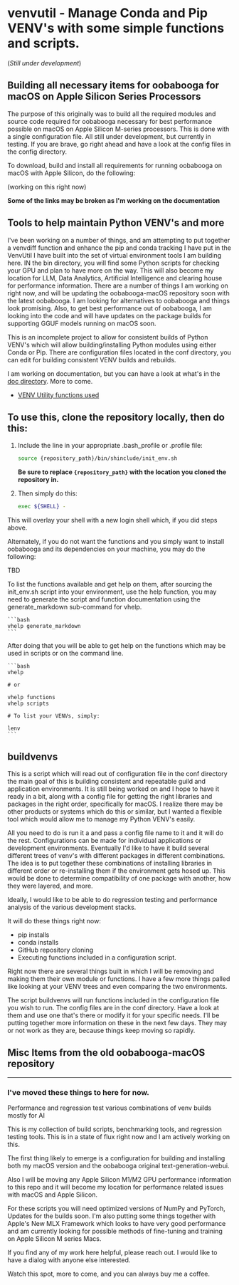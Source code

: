 # venvutil - Manage Conda and Pip VENV's with some simple functions and scripts.
(*Still under development*)

## Building all necessary items for oobabooga for macOS on Apple Silicon Series Processors

The purpose of this originally was to build all the required modules and source code required for oobabooga necessary for best performance possible on macOS on Apple Silicon M-series processors. This is done with a single configuration file. All still under development, but currently in testing.  If you are brave, go right ahead and have a look at the config files in the config directory.

To download, build and install all requirements for running oobabooga on macOS with Apple Silicon, do the following:

(working on this right now)

**Some of the links may be broken as I'm working on the documentation**
## Tools to help maintain Python VENV's and more

I've been working on a number of things, and am attempting to put together a venvdiff function and enhance the pip and conda tracking I have put in the VenvUtil I have built into the set of virtual environment tools I am building here.  IN the bin directory, you will find some Python scripts for checking your GPU and plan to have more on the way.  This will also become my location for LLM, Data Analytics, Artificial Intelligence and clearing house for performance information. There are a number of things I am working on right now, and will be updating the oobabooga-macOS repository soon with the latest oobabooga. I am looking for alternatives to oobabooga and things look promising.  Also, to get best performance out of oobabooga, I am looking into the code and will have updates on the package builds for supporting GGUF models running on macOS soon.

This is an incomplete project to allow for consistent builds of Python VENV's which will allow building/installing Python modules using either Conda or Pip. There are configuration files located in the conf directory, you can edit for building consistent VENV builds and rebuilds.

I am working on documentation, but you can have a look at what's in the [doc directory](docs). More to come.

* [VENV Utility functions used](docs/Functions.md)
  
## To use this, clone the repository locally, then do this:

1. Include the line in your appropriate .bash_profile or .profile file:

    ```bash
    source {repository_path}/bin/shinclude/init_env.sh
    ```

    **Be sure to replace `{repository_path}` with the location you cloned the repository in.**

1. Then simply do this:

    ```bash
    exec ${SHELL} -
    ```

This will overlay your shell with a new login shell which, if you did steps above.

Alternately, if you do not want the functions and you simply want to install oobabooga and its dependencies on your machine, you may do the following:

TBD

To list the functions available and get help on them, after sourcing the init_env.sh script into your environment, use the help function, you may need to generate the script and function documentation using the generate_markdown sub-command for vhelp.

    ```bash
    vhelp generate_markdown
    ```

After doing that you will be able to get help on the functions which may be used in scripts or on the command line.

    ```bash
    vhelp

    # or

    vhelp functions
    vhelp scripts

    # To list your VENVs, simply:

    lenv
    ```

## buildvenvs
This is a script which will read out of configuration file in the conf directory the main goal of this is building consistent and repeatable guild and application environments.  It is still  being worked on and I hope to have it ready in a bit, along with a config file for getting the right libraries and packages in the right order, specifically for macOS. I realize there may be other products or systems which do this or similar, but I wanted a flexible tool which would allow me to manage my Python VENV's easily.

All you need to do is run it a and pass a config file name to it and it will do the rest. Configurations can be made for individual applications  or development environments.  Eventually I'd like to have it build several different trees of venv's with different packages in different combinations. The idea is to put together these combinations of installing libraries in different order or re-installing them if the environment gets hosed up.  This would be done to determine compatibility of one package with another, how they were layered, and more.

Ideally, I would like to be able to do regression testing and performance analysis of the various development stacks.

It will do these things right now:
* pip installs
* conda installs
* GitHub repository cloning
* Executing functions included in a configuration script.

Right now there are several things built in which I will be removing and making them their own module or functions. I have a few more things palled like looking at your VENV trees and even comparing the two environments. 

The script buildvenvs will run functions included in the configuration file you wish to run. The config files are in the conf directory. Have a look at them and use one that's there or modify it for your specific needs. I'll be putting together more information on these in the next few days. They may or not work as they are, because things keep moving so rapidly.

## Misc Items from the old oobabooga-macOS repository
---

### I've moved these things to here for now.

Performance and regression test various combinations of venv builds mostly for AI

This is my collection of build scripts, benchmarking tools, and regression testing tools.  This is in a state of flux right now and I am actively working on this.

The first thing likely to emerge is a configuration for building and installing both my macOS version and the oobabooga original text-generation-webui.

Also I will be moving any Apple Silicon M1/M2 GPU performance information to this repo and it will become my location for performance related issues with macOS and Apple Silicon.

For these scripts you will need optimized versions of NumPy and PyTorch, Updates for the builds soon. I'm also putting some things together with Apple's New MLX Framework which looks to have very good performance and am currently looking for possible methods of fine-tuning and training on Apple Silicon M series Macs.

If you find any of my work here helpful, please reach out. I would like to have a dialog with anyone else interested.

Watch this spot, more to come, and you can always buy me a coffee.
